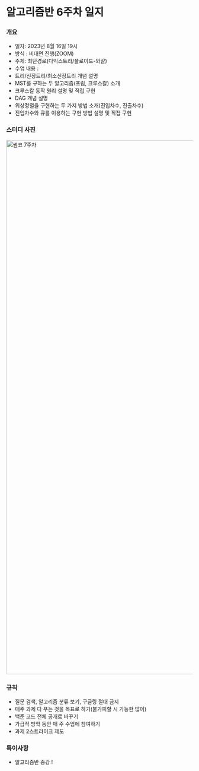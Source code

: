 # 알고리즘반 6주차 일지
### 개요
- 일자: 2023년 8월 16일 19시
- 방식 : 비대면 진행(ZOOM)
- 주제: 최단경로(다익스트라/플로이드-와샬)
- 수업 내용 :
- 트리/신장트리/최소신장트리 개념 설명
- MST를 구하는 두 알고리즘(프림, 크루스칼) 소개
- 크루스칼 동작 원리 설명 및 직접 구현
- DAG 개념 설명
- 위상정렬을 구현하는 두 가지 방법 소개(진입차수, 진출차수)
- 진입차수와 큐를 이용하는 구현 방법 설명 및 직접 구현

### 스터디 사진
<img width="1440" alt="썸코 7주차" src="https://github.com/LandvibeDev/2023-Algorithm/assets/55888678/a95a7dc3-d930-4420-8551-e3c68235605b">

### 규칙
- 질문 검색, 알고리즘 분류 보기, 구글링 절대 금지
- 매주 과제 다 푸는 것을 목표로 하기(불가피할 시 가능한 많이)
- 백준 코드 전체 공개로 바꾸기
- 가급적 방학 동안 매 주 수업에 참여하기
- 과제 2스트라이크 제도

### 특이사항
- 알고리즘반 종강 !
